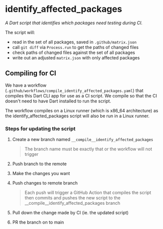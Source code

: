 # identify_affected_packages

*A Dart script that identifies which packages need testing during CI.*

The script will:

- read in the set of all packages, saved in `.github/matrix.json`
- call `git diff` via `Process.run` to get the paths of changed files
- check paths of changed files against the set of all packages
- write out an adjusted `matrix.json` with only affected packages

## Compiling for CI

We have a workflow (`.github/workflows/compile_identify_affected_packages.yaml`)
that compiles this Dart CLI app for use as a CI script. We compile so that the CI
doesn't need to have Dart installed to run the script.

The workflow compiles on a Linux runner (which is x86_64 architecture)
as the identify_affected_packages script will also be run in a Linux runner.

### Steps for updating the script

1. Create a new branch named `__compile__identify_affected_packages`

    > The branch name must be exactly that or the workflow will not trigger

2. Push branch to the remote
3. Make the changes you want
4. Push changes to remote branch

    > Each push will trigger a GitHub Action that compiles the script then commits and
    > pushes the new script to the __compile__identify_affected_packages branch

5. Pull down the change made by CI (ie. the updated script)
6. PR the branch on to main
